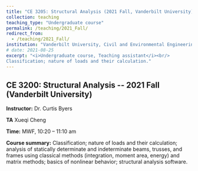 ```yaml
---
title: "CE 3205: Structural Analysis (2021 Fall, Vanderbilt University)"
collection: teaching
teaching_type: "Undergraduate course"
permalink: /teaching/2021_Fall/ 
redirect_from:
  - /teaching/2021_Fall/ 
institution: "Vanderbilt University, Civil and Environmental Engineering"
# date: 2021-08-25
excerpt: "<i>Undergraduate course, Teaching assistant</i><br/> 
Classification; nature of loads and their calculation."
---
```


## CE 3200: Structural Analysis -- 2021 Fall (Vanderbilt University)

**Instructor:** Dr. Curtis Byers

**TA** Xueqi Cheng

**Time:**  MWF, 10:20 – 11:10 am 

**Course summary:** Classification; nature of loads and their calculation; analysis of statically determinate and indeterminate beams, trusses, and frames using classical methods (integration, moment area, energy) and matrix methods; basics of nonlinear behavior; structural analysis software. 
